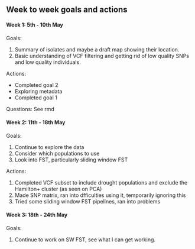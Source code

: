 ## Week to week goals and actions

#### Week 1: 5th - 10th May

Goals:  
1) Summary of isolates and maybe a draft map showing their location.  
2) Basic understanding of VCF filtering and getting rid of low quality SNPs and low quality individuals.  

Actions:
- Completed goal 2
- Exploring metadata
- Completed goal 1

Questions:
See rmd


#### Week 2: 11th - 18th May

Goals:
1) Continue to explore the data
2) Consider which populations to use
3) Look into FST, particularly sliding window FST

Actions:
1) Completed VCF subset to include drought populations and exclude the Hamilton+ cluster (as seen on PCA)
2) Made SNP matrix, ran into dfficulties using it, temporarily ignoring this
3) Tried some sliding window FST pipelines, ran into problems

#### Week 3: 18th - 24th May

Goals:
1) Continue to work on SW FST, see what I can get working.
